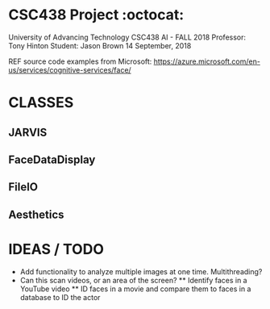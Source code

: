 # CSC438 Project :octocat:

University of Advancing Technology
CSC438 AI - FALL 2018
Professor: Tony Hinton
Student: Jason Brown
14 September, 2018
 
REF source code examples from Microsoft:
https://azure.microsoft.com/en-us/services/cognitive-services/face/

# CLASSES
## JARVIS

## FaceDataDisplay

## FileIO

## Aesthetics

# IDEAS / TODO
* Add functionality to analyze multiple images at one time. Multithreading?
* Can this scan videos, or an area of the screen?
** Identify faces in a YouTube video
** ID faces in a movie and compare them to faces in a database to ID the actor
 